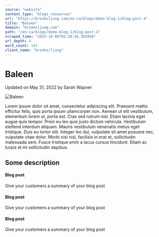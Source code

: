 ```yaml
---
source: "website"
content_type: "blogs_resources"
url: "https://brooksljung.com/en-ca/blogs/demo-blog-1/blog-post-4"
title: "Baleen"
domain: "brooksljung.com"
path: "/en-ca/blogs/demo-blog-1/blog-post-4"
scraped_time: "2025-10-05T02:28:26.301056"
url_depth: 4
word_count: 142
client_name: "brooks/ljung"
---
```


# Baleen

Updated on  May 31, 2022 by  Sarah Wapner

![Baleen](//brooksljung.com/cdn/shop/articles/Screenshot_2022-05-31_133648.jpg?v=1654029430&width=2200)

Lorem ipsum dolor sit amet, consectetur adipiscing elit. Praesent mattis efficitur felis, quis porta ipsum ullamcorper non. Aenean ut elit vestibulum, elementum lorem ut, porta est. Cras sed rutrum nisl. Etiam lacinia eget augue quis tempor. Proin eu leo quis justo dictum vehicula. Vestibulum eleifend interdum aliquam. Mauris vestibulum venenatis metus eget tristique. Duis eu tortor elit. Integer leo dui, vulputate sit amet posuere nec, vulputate vitae dolor. Morbi nisi nisl, facilisis in erat et, sollicitudin malesuada sem. Fusce tristique enim a lacus cursus tincidunt. Etiam ac turpis et mi sollicitudin dapibus.

## Some description

#### Blog post

Give your customers a summary of your blog post

#### Blog post

Give your customers a summary of your blog post

#### Blog post

Give your customers a summary of your blog post